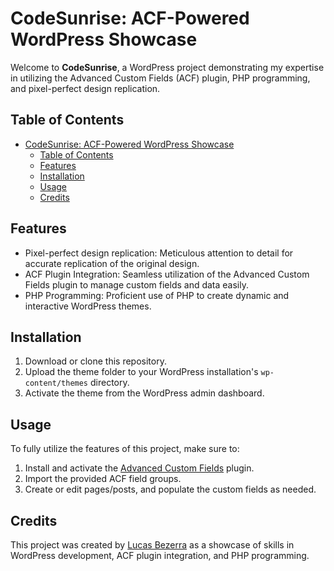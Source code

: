 # CodeSunrise: ACF-Powered WordPress Showcase

Welcome to **CodeSunrise**, a WordPress project demonstrating my expertise in utilizing the Advanced Custom Fields (ACF) plugin, PHP programming, and pixel-perfect design replication.

## Table of Contents

- [CodeSunrise: ACF-Powered WordPress Showcase](#codesunrise-acf-powered-wordpress-showcase)
  - [Table of Contents](#table-of-contents)
  - [Features](#features)
  - [Installation](#installation)
  - [Usage](#usage)
  - [Credits](#credits)

## Features

- Pixel-perfect design replication: Meticulous attention to detail for accurate replication of the original design.
- ACF Plugin Integration: Seamless utilization of the Advanced Custom Fields plugin to manage custom fields and data easily.
- PHP Programming: Proficient use of PHP to create dynamic and interactive WordPress themes.

## Installation

1. Download or clone this repository.
2. Upload the theme folder to your WordPress installation's `wp-content/themes` directory.
3. Activate the theme from the WordPress admin dashboard.

## Usage

To fully utilize the features of this project, make sure to:

1. Install and activate the [Advanced Custom Fields](https://www.advancedcustomfields.com/) plugin.
2. Import the provided ACF field groups.
3. Create or edit pages/posts, and populate the custom fields as needed.

## Credits

This project was created by [Lucas Bezerra](https://github.com/bezerra-lucas/) as a showcase of skills in WordPress development, ACF plugin integration, and PHP programming.
